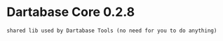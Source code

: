 Dartabase Core 0.2.8
===================

    shared lib used by Dartabase Tools (no need for you to do anything)
    